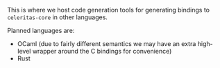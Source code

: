 This is where we host code generation tools for generating bindings to `celeritas-core` in other languages.

Planned languages are:

- OCaml (due to fairly different semantics we may have an extra high-level wrapper around the C bindings for convenience)
- Rust
